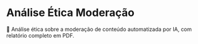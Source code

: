 # Análise Ética Moderação
📱 Análise ética sobre a moderação de conteúdo automatizada por IA, com relatório completo em PDF.
